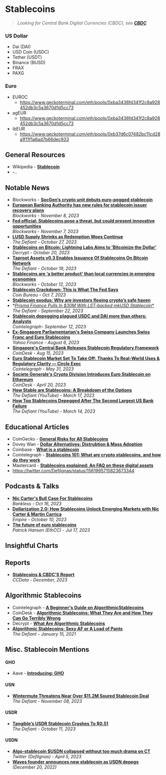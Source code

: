 # Stablecoins

> _Looking for Central Bank Digital Currencies (CBDC), see [**CBDC**](https://github.com/Inside-the-Blocks/Education/blob/main/Central%20Bank%20Digital%20Currency.md)_

### US Dollar
- Dai (DAI)
- USD Coin (USDC) 
- Tether (USDT)
- Binance (BUSD)
- FRAX
- PAXG

### Euro
- EUROC
  - https://www.geckoterminal.com/eth/pools/0xba3436fd341f2c8a928452db3c5a3670d1d5cc73
- agEUR
  - https://www.geckoterminal.com/eth/pools/0xba3436fd341f2c8a928452db3c5a3670d1d5cc73
- ibEUR
  - https://www.geckoterminal.com/eth/pools/0xb37d6c07482bc11cd28a1f11f1a6ad7b66dec933

## General Resources
- Wikipedia - [**Stablecoin**](https://en.wikipedia.org/wiki/Stablecoin)
- -..

## Notable News

- Blockworks - [**SocGen’s crypto unit debuts euro-pegged stablecoin**](https://blockworks.co/news/socgen-euro-pegged-stablecoin)
- [**European Banking Authority has new rules for stablecoin issuer recovery plans**](https://blockworks.co/news/european-union-stablecoins-regulation)
  <br/>_Blockworks - November 8, 2023_
- [**Fed official: Stablecoins pose a threat, but could present innovative opportunities**](https://blockworks.co/news/federal-reserve-cbdc-tokenization-stablecoins)
  <br/>_Blockworks - November 7, 2023_
- [**LUSD Supply Shrinks as Redemption Woes Continue**](https://thedefiant.io/lusd-supply-shrinks-as-redemption-woes-continue)
  <br/>_The Defiant - October 27, 2023_
- [**Stablecoins on Bitcoin: Lightning Labs Aims to 'Bitcoinize the Dollar'**](https://decrypt.co/202474/stablecoins-bitcoin-lightning-labs-aims-bitcoinize-dollar)
  <br/>_Decrypt - October 20, 2023_
- [**Taproot Assets v0.3 Enables Issuance Of Stablecoins On Bitcoin Network**](https://thedefiant.io/taproot-assets-v0-3-enables-issuance-of-stablecoins-on-bitcoin-network)
  <br/>_The Defiant - October 19, 2023_
- [**Stablecoins are ‘a better product’ than local currencies in emerging economies**](https://blockworks.co/news/stablecoin-empire-emerging-economies-user-interface)
  <br/>_Blockworks - October 12, 2023_
- [**Stablecoin Crackdown: This is What The Fed Says**](https://www.youtube.com/watch?v=xpit7TmT7Zg)
  <br/>_Coin Bureau - Oct 7, 2023_
- [**Stablecoin exodus: Why are investors fleeing crypto’s safe haven**](https://cointelegraph.com/news/stablecoin-exodus-why-are-investors-fleeing-crypto-s-safe-haven)
- *[*Prisma Finance Pulls In $30M With LST-backed mkUSD Stablecoin**](https://thedefiant.io/prisma-finance-pulls-in-usd30m-with-lst-backed-mkusd-stablecoin)
  <br/>_The Defiant - September 22, 2023_
- [**Stablecoin depegging plagued USDC and DAI more than others: Analysts**](https://cointelegraph.com/news/usdc-dai-depegged-more-than-usdt-sp-global-research)
  <br/>_Cointelegraph- September 12, 2023_
- [**Ex-Singapore Parliamentarian's Swiss Company Launches Swiss Franc and Euro Stablecoins**](https://sg.finance.yahoo.com/news/ex-singapore-parliamentarians-swiss-company-024500505.html)
  <br/>_Yahoo Finance - August 6, 2023_
- [**Singapore's Central Bank Releases Stablecoin Regulatory Framework**](https://www.coindesk.com/policy/2023/08/15/singapores-central-bank-releases-stablecoin-regulatory-framework/)
  <br/>_CoinDesk - Aug 15, 2023_
- [**Euro Stablecoin Market Set To Take Off: Thanks To Real-World Uses & Regulatory Clarity — Circle Exec**](https://cointelegraph.com/news/eu-officials-sign-markets-in-crypto-assets-framework-into-law)
  <br/>_Cointelegraph - May 31, 2023_
- [**Societe Generale's Crypto Division Introduces Euro Stablecoin on Ethereum**](https://www.coindesk.com/business/2023/04/20/societe-generales-crypto-division-introduces-euro-stablecoin-on-ethereum/)
  <br/>_CoinDesk - April 20, 2023_
- [**How Stable are Stablecoins: A Breakdown of the Options**](https://www.youtube.com/watch?v=aOsesTIaM-s)
  <br/>_The Defiant (YouTube) - March 17, 2023_
- [**How Top Stablecoins Depegged After The Second Largest US Bank Failure**](https://www.youtube.com/watch?v=3bzvrQPBuO4)
  <br/>_The Defiant (YouTube) - March 14, 2023_

## Educational Articles

- CoinGecko - [**General Risks for All Stablecoins**](https://www.coingecko.com/learn/general-risks-for-all-stablecoins)
- Dovey Wan - [**Dollar Alternatives: Distrubtion & Mass Adoption**](https://twitter.com/DoveyWan/status/1725183674868699391)
- Coinbase - [**What is a stablecoin**](https://www.coinbase.com/learn/crypto-basics/what-is-a-stablecoin)
- Cointelegraph - [**Stablecoins 101: What are crypto stablecoins, and how do they work**](https://cointelegraph.com/learn/stablecoins-101-what-are-crypto-stablecoins-and-how-do-they-work)
- Mastercard - [**Stablecoins explained: An FAQ on these digital assets**](https://www.mastercard.com/news/perspectives/2022/stablecoin-crypto-explainer-faq/)
- https://twitter.com/DefiIgnas/status/1561995715823673344

## Podcasts & Talks

- [**Nic Carter's Bull Case For Stablecoins**](https://www.youtube.com/watch?v=iecFhe2THeo)
  <br/>_Bankless - Oct 16, 2023_
- [**Dollarization 2.0: How Stablecoins Unlock Emerging Markets with Nic Carter & Martin Carrica**](https://www.youtube.com/watch?v=27HimK7oZMw)
  <br/>_Empire - October 10, 2023_
- [**The future of euro stablecoins**](https://www.youtube.com/watch?v=WF__4bId9zU)
  <br/>_Patrick Hansen (EthCC) - Jul 17, 2023_

## Insightful Charts

## Reports
- [**Stablecoins & CBDC'S Report**](https://ccdata.io/reports/stablecoins-cbdcs-report-december-2023)
  <br/>_CCData - December, 2023_

## Algorithmic Stablecoins

- Cointelegraph - [**A Beginner's Guide on AlgorithmicStablecoins**](https://cointelegraph.com/learn/a-beginner-s-guide-on-algorithmic-stablecoins)
- CoinDesk - [**Algorithmic Stablecoins: What They Are and How They Can Go Terribly Wrong**](https://www.coindesk.com/learn/algorithmic-stablecoins-what-they-are-and-how-they-can-go-terribly-wrong/)
- Decrypt - [**What Are Algorithmic Stablecoins**](https://decrypt.co/resources/what-are-algorithmic-stablecoins)
- [**Algorithmic Stablecoins: Sexy AF or A Load of Pants**](https://www.youtube.com/watch?v=sQ9m9txjF4U)
  <br/>_The Defiant - January 15, 2021_

## Misc. Stablecoin Mentions

#### GHO
- Aave - [**Introducing: GHO**](https://governance.aave.com/t/introducing-gho/8730/1)
#### USN 
- [**Wintermute Threatens Near Over $11.2M Soured Stablecoin Deal**](https://thedefiant.io/wintermute-threatens-near-over-usd11-2m-soured-stablecoin-deal)
  <br/>_The Defiant - November 08, 2023_
#### USDR 
- [**Tangible’s USDR Stablecoin Crashes To $0.51**](https://thedefiant.io/tangible-s-usdr-stablecoin-depegs-to-50-cents)
  <br/>_The Defiant - October 11, 2023_
#### USDN
- [**Algo-stablecoin $USDN collapsed without too much drama on CT**](https://twitter.com/DefiIgnas/status/1643447914294034434)
  <br/>_Twitter (DefiIgnas) - April 5, 2023_
- [**Waves founder announces new stablecoin as USDN depegs**](https://cointelegraph.com/news/waves-founder-announces-new-stablecoin-as-usdn-depegs) _(December 20, 2022)_
